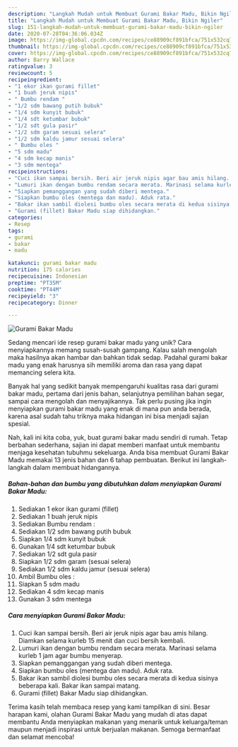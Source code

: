 ```yaml
---
description: "Langkah Mudah untuk Membuat Gurami Bakar Madu, Bikin Ngiler"
title: "Langkah Mudah untuk Membuat Gurami Bakar Madu, Bikin Ngiler"
slug: 151-langkah-mudah-untuk-membuat-gurami-bakar-madu-bikin-ngiler
date: 2020-07-28T04:36:06.034Z
image: https://img-global.cpcdn.com/recipes/ce88909cf891bfca/751x532cq70/gurami-bakar-madu-foto-resep-utama.jpg
thumbnail: https://img-global.cpcdn.com/recipes/ce88909cf891bfca/751x532cq70/gurami-bakar-madu-foto-resep-utama.jpg
cover: https://img-global.cpcdn.com/recipes/ce88909cf891bfca/751x532cq70/gurami-bakar-madu-foto-resep-utama.jpg
author: Barry Wallace
ratingvalue: 3
reviewcount: 5
recipeingredient:
- "1 ekor ikan gurami fillet"
- "1 buah jeruk nipis"
- " Bumbu rendam "
- "1/2 sdm bawang putih bubuk"
- "1/4 sdm kunyit bubuk"
- "1/4 sdt ketumbar bubuk"
- "1/2 sdt gula pasir"
- "1/2 sdm garam sesuai selera"
- "1/2 sdm kaldu jamur sesuai selera"
- " Bumbu oles "
- "5 sdm madu"
- "4 sdm kecap manis"
- "3 sdm mentega"
recipeinstructions:
- "Cuci ikan sampai bersih. Beri air jeruk nipis agar bau amis hilang. Diamkan selama kurleb 15 menit dan cuci bersih kembali."
- "Lumuri ikan dengan bumbu rendam secara merata. Marinasi selama kurleb 1 jam agar bumbu menyerap."
- "Siapkan pemanggangan yang sudah diberi mentega."
- "Siapkan bumbu oles (mentega dan madu). Aduk rata."
- "Bakar ikan sambil diolesi bumbu oles secara merata di kedua sisinya beberapa kali. Bakar ikan sampai matang."
- "Gurami (fillet) Bakar Madu siap dihidangkan."
categories:
- Resep
tags:
- gurami
- bakar
- madu

katakunci: gurami bakar madu 
nutrition: 175 calories
recipecuisine: Indonesian
preptime: "PT35M"
cooktime: "PT44M"
recipeyield: "3"
recipecategory: Dinner

---
```



![Gurami Bakar Madu](https://img-global.cpcdn.com/recipes/ce88909cf891bfca/751x532cq70/gurami-bakar-madu-foto-resep-utama.jpg)

Sedang mencari ide resep gurami bakar madu yang unik? Cara menyiapkannya memang susah-susah gampang. Kalau salah mengolah maka hasilnya akan hambar dan bahkan tidak sedap. Padahal gurami bakar madu yang enak harusnya sih memiliki aroma dan rasa yang dapat memancing selera kita.

Banyak hal yang sedikit banyak mempengaruhi kualitas rasa dari gurami bakar madu, pertama dari jenis bahan, selanjutnya pemilihan bahan segar, sampai cara mengolah dan menyajikannya. Tak perlu pusing jika ingin menyiapkan gurami bakar madu yang enak di mana pun anda berada, karena asal sudah tahu triknya maka hidangan ini bisa menjadi sajian spesial.




Nah, kali ini kita coba, yuk, buat gurami bakar madu sendiri di rumah. Tetap berbahan sederhana, sajian ini dapat memberi manfaat untuk membantu menjaga kesehatan tubuhmu sekeluarga. Anda bisa membuat Gurami Bakar Madu memakai 13 jenis bahan dan 6 tahap pembuatan. Berikut ini langkah-langkah dalam membuat hidangannya.

<!--inarticleads1-->

##### Bahan-bahan dan bumbu yang dibutuhkan dalam menyiapkan Gurami Bakar Madu:

1. Sediakan 1 ekor ikan gurami (fillet)
1. Sediakan 1 buah jeruk nipis
1. Sediakan  Bumbu rendam :
1. Sediakan 1/2 sdm bawang putih bubuk
1. Siapkan 1/4 sdm kunyit bubuk
1. Gunakan 1/4 sdt ketumbar bubuk
1. Sediakan 1/2 sdt gula pasir
1. Siapkan 1/2 sdm garam (sesuai selera)
1. Sediakan 1/2 sdm kaldu jamur (sesuai selera)
1. Ambil  Bumbu oles :
1. Siapkan 5 sdm madu
1. Sediakan 4 sdm kecap manis
1. Gunakan 3 sdm mentega




<!--inarticleads2-->

##### Cara menyiapkan Gurami Bakar Madu:

1. Cuci ikan sampai bersih. Beri air jeruk nipis agar bau amis hilang. Diamkan selama kurleb 15 menit dan cuci bersih kembali.
1. Lumuri ikan dengan bumbu rendam secara merata. Marinasi selama kurleb 1 jam agar bumbu menyerap.
1. Siapkan pemanggangan yang sudah diberi mentega.
1. Siapkan bumbu oles (mentega dan madu). Aduk rata.
1. Bakar ikan sambil diolesi bumbu oles secara merata di kedua sisinya beberapa kali. Bakar ikan sampai matang.
1. Gurami (fillet) Bakar Madu siap dihidangkan.




Terima kasih telah membaca resep yang kami tampilkan di sini. Besar harapan kami, olahan Gurami Bakar Madu yang mudah di atas dapat membantu Anda menyiapkan makanan yang menarik untuk keluarga/teman maupun menjadi inspirasi untuk berjualan makanan. Semoga bermanfaat dan selamat mencoba!
